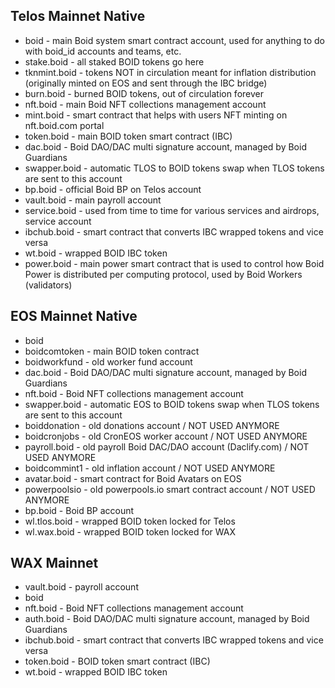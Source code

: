 ## Telos Mainnet Native
- boid - main Boid system smart contract account, used for anything to do with boid_id accounts and teams, etc.
- stake.boid - all staked BOID tokens go here
- tknmint.boid - tokens NOT in circulation meant for inflation distribution (originally minted on EOS and sent through the IBC bridge)
- burn.boid - burned BOID tokens, out of circulation forever
- nft.boid - main Boid NFT collections management account
- mint.boid - smart contract that helps with users NFT minting on nft.boid.com portal
- token.boid - main BOID token smart contract (IBC)
- dac.boid - Boid DAO/DAC multi signature account, managed by Boid Guardians
- swapper.boid - automatic TLOS to BOID tokens swap when TLOS tokens are sent to this account
- bp.boid - official Boid BP on Telos account
- vault.boid - main payroll account
- service.boid - used from time to time for various services and airdrops, service account
- ibchub.boid - smart contract that converts IBC wrapped tokens and vice versa 
- wt.boid - wrapped BOID IBC token
- power.boid - main power smart contract that is used to control how Boid Power is distributed per computing protocol, used by Boid Workers (validators)

## EOS Mainnet Native
- boid
- boidcomtoken - main BOID token contract
- boidworkfund - old worker fund account
- dac.boid - Boid DAO/DAC multi signature account, managed by Boid Guardians
- nft.boid - Boid NFT collections management account
- swapper.boid - automatic EOS to BOID tokens swap when TLOS tokens are sent to this account
- boiddonation - old donations account / NOT USED ANYMORE
- boidcronjobs - old CronEOS worker account / NOT USED ANYMORE
- payroll.boid - old payroll Boid DAC/DAO account (Daclify.com) / NOT USED ANYMORE
- boidcommint1 - old inflation account / NOT USED ANYMORE
- avatar.boid - smart contract for Boid Avatars on EOS
- powerpoolsio - old powerpools.io smart contract account / NOT USED ANYMORE
- bp.boid - Boid BP account
- wl.tlos.boid - wrapped BOID token locked for Telos
- wl.wax.boid -  wrapped BOID token locked for WAX

## WAX Mainnet
- vault.boid - payroll account
- boid 
- nft.boid - Boid NFT collections management account
- auth.boid - Boid DAO/DAC multi signature account, managed by Boid Guardians
- ibchub.boid - smart contract that converts IBC wrapped tokens and vice versa 
- token.boid - BOID token smart contract (IBC)
- wt.boid - wrapped BOID IBC token